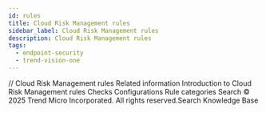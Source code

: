 ```yaml
---
id: rules
title: Cloud Risk Management rules
sidebar_label: Cloud Risk Management rules
description: Cloud Risk Management rules
tags:
  - endpoint-security
  - trend-vision-one
---
```


/*<![CDATA[*/ $('#title').html($('meta[name=map-description]').attr('content')); /*]]>*/ Cloud Risk Management rules Related information Introduction to Cloud Risk Management rules Checks Configurations Rule categories Search © 2025 Trend Micro Incorporated. All rights reserved.Search Knowledge Base